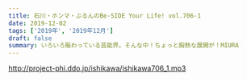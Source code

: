 ```yaml
---
title: 石川・ホンマ・ぶるんのBe-SIDE Your Life! vol.706-1
date: 2019-12-02
tags: ['2019年', '2019年12月']
draft: false
summary: いろいろ賑わっている芸能界。そんな中！ちょっと胸熱な展開が！MIURA
---
```


http://project-phi.ddo.jp/ishikawa/ishikawa706_1.mp3
